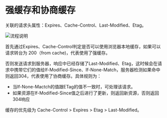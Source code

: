 

# 强缓存和协商缓存

关联的请求头属性：Expires、Cache-Control、Last-Modified、Etag。

![流程说明](https://blog-1258030304.cos.ap-guangzhou.myqcloud.com/browser-cache-flow.png)

首先通过Expires、Cache-Control判定是否可以使用浏览器本地缓存，如果可以请求转台为 200（from cache)，代表使用了强缓存。

否则发送请求到服务器，响应中已经存储了Last-Modified、Etag，这时候会在请求中携带它们的值给If-Modified-Since、If-None-Match，服务器检测如果命中则返回304，代表使用了协商缓存。具体规则为：

- 当If-None-Mactch的值跟ETag的值不一致时，可处理该请求。
- 如果资源在If-Modified-Since值之后进行了更新，则返回新资源，否则返回304响应

缓存的优先级为 Cache-Control > Expires > Etag > Last-Modified。



